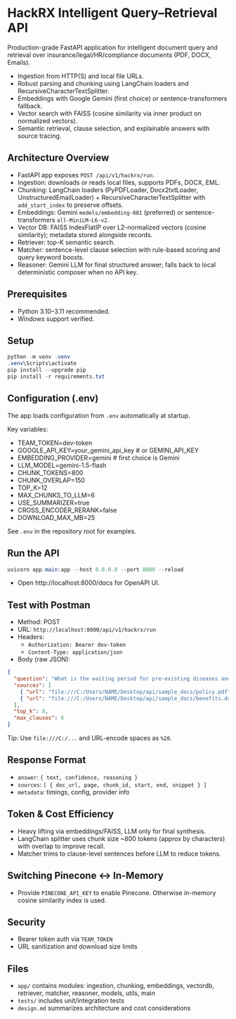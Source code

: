# HackRX Intelligent Query–Retrieval API

Production-grade FastAPI application for intelligent document query and retrieval over insurance/legal/HR/compliance documents (PDF, DOCX, Emails).

- Ingestion from HTTP(S) and local file URLs.
- Robust parsing and chunking using LangChain loaders and RecursiveCharacterTextSplitter.
- Embeddings with Google Gemini (first choice) or sentence-transformers fallback.
- Vector search with FAISS (cosine similarity via inner product on normalized vectors).
- Semantic retrieval, clause selection, and explainable answers with source tracing.

## Architecture Overview
- FastAPI app exposes `POST /api/v1/hackrx/run`.
- Ingestion: downloads or reads local files, supports PDFs, DOCX, EML.
- Chunking: LangChain loaders (PyPDFLoader, Docx2txtLoader, UnstructuredEmailLoader) + RecursiveCharacterTextSplitter with `add_start_index` to preserve offsets.
- Embeddings: Gemini `models/embedding-001` (preferred) or sentence-transformers `all-MiniLM-L6-v2`.
- Vector DB: FAISS IndexFlatIP over L2-normalized vectors (cosine similarity); metadata stored alongside records.
- Retriever: top-K semantic search.
- Matcher: sentence-level clause selection with rule-based scoring and query keyword boosts.
- Reasoner: Gemini LLM for final structured answer; falls back to local deterministic composer when no API key.

## Prerequisites
- Python 3.10–3.11 recommended.
- Windows support verified.

## Setup
```powershell
python -m venv .venv
.venv\Scripts\activate
pip install --upgrade pip
pip install -r requirements.txt
```

## Configuration (.env)
The app loads configuration from `.env` automatically at startup.

Key variables:
- TEAM_TOKEN=dev-token
- GOOGLE_API_KEY=your_gemini_api_key  # or GEMINI_API_KEY
- EMBEDDING_PROVIDER=gemini           # first choice is Gemini
- LLM_MODEL=gemini-1.5-flash
- CHUNK_TOKENS=800
- CHUNK_OVERLAP=150
- TOP_K=12
- MAX_CHUNKS_TO_LLM=6
- USE_SUMMARIZER=true
- CROSS_ENCODER_RERANK=false
- DOWNLOAD_MAX_MB=25

See `.env` in the repository root for examples.

## Run the API
```powershell
uvicorn app.main:app --host 0.0.0.0 --port 8000 --reload
```
- Open http://localhost:8000/docs for OpenAPI UI.

## Test with Postman
- Method: POST
- URL: `http://localhost:8000/api/v1/hackrx/run`
- Headers:
  - `Authorization: Bearer dev-token`
  - `Content-Type: application/json`
- Body (raw JSON):
```json
{
  "question": "What is the waiting period for pre-existing diseases and any exclusions?",
  "sources": [
    { "url": "file:///C:/Users/NAME/Desktop/api/sample_docs/policy.pdf", "type": "pdf" },
    { "url": "file:///C:/Users/NAME/Desktop/api/sample_docs/benefits.docx", "type": "docx" }
  ],
  "top_k": 8,
  "max_clauses": 6
}
```
Tip: Use `file:///C:/...` and URL-encode spaces as `%20`.

## Response Format
- `answer`: `{ text, confidence, reasoning }`
- `sources`: `[ { doc_url, page, chunk_id, start, end, snippet } ]`
- `metadata`: timings, config, provider info

## Token & Cost Efficiency
- Heavy lifting via embeddings/FAISS, LLM only for final synthesis.
- LangChain splitter uses chunk size ~800 tokens (approx by characters) with overlap to improve recall.
- Matcher trims to clause-level sentences before LLM to reduce tokens.

## Switching Pinecone ↔ In-Memory
- Provide `PINECONE_API_KEY` to enable Pinecone. Otherwise in-memory cosine similarity index is used.

## Security
- Bearer token auth via `TEAM_TOKEN`
- URL sanitization and download size limits

## Files
- `app/` contains modules: ingestion, chunking, embeddings, vectordb, retriever, matcher, reasoner, models, utils, main
- `tests/` includes unit/integration tests
- `design.md` summarizes architecture and cost considerations
